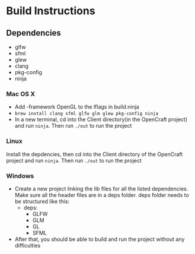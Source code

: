 # Build Instructions

## Dependencies
- glfw
- sfml
- glew
- clang
- pkg-config
- ninja

### Mac OS X
- Add -framework OpenGL to the lflags in build.ninja
- `brew install clang sfml glfw glm glew pkg-config ninja`
- In a new terminal, cd into the Client directory(in the OpenCraft project)
  and run `ninja`. Then run `./out` to run the project

### Linux
Install the depdencies, then cd into the Client directory of the OpenCraft
project and run `ninja`. Then run `./out` to run the project

### Windows
- Create a new project linking the lib files for all the listed dependencies. Make sure all the header files are in a deps folder. deps folder needs to be structured like this:
  - deps:
    - GLFW
    - GLM
    - GL
    - SFML
- After that, you should be able to build and run the project without any difficulties
